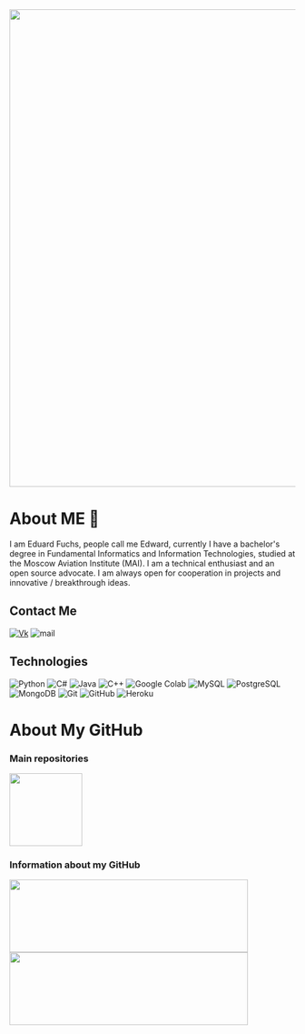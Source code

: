 <img src="https://raw.githubusercontent.com/EdwardFuchs/EdwardFuchs/main/logo.gif" width="840px"/>

# About ME 💬
I am Eduard Fuchs, people call me Edward, currently I have a bachelor's degree in Fundamental Informatics and Information Technologies, studied at the Moscow Aviation Institute (MAI). I am a technical enthusiast and an open source advocate. I am always open for cooperation in projects and innovative / breakthrough ideas.

## Contact Me
[![Vk](https://img.shields.io/badge/Click%20for-VK-blue)](https://vk.com/edwardfuchs)
![mail](https://img.shields.io/badge/Mail-EdwardFuchs@mail.ru-blue)

## Technologies
![Python](https://img.shields.io/badge/-Python-181717?style=flat-square&logo=Python)
![C#](https://img.shields.io/badge/-C%23-181717?style=flat-square&logo=c-sharp)
![Java](https://img.shields.io/badge/-java-181717?style=flat-square&logo=java)
![C++](https://img.shields.io/badge/-C++-181717?style=flat-square&logo=c)
![Google Colab](https://img.shields.io/badge/Google%20Colab-181717?style=flat-square&logo=google-colab)
![MySQL](https://img.shields.io/badge/-MySQL-181717?style=flat-square&logo=mysql)
![PostgreSQL](https://img.shields.io/badge/-PostgreSQL-181717?style=flat-square&logo=postgresql)
![MongoDB](https://img.shields.io/badge/-MongoDB-181717?style=flat-square&logo=mongodb)
![Git](https://img.shields.io/badge/-Git-181717?style=flat-square&logo=git)
![GitHub](https://img.shields.io/badge/-GitHub-181717?style=flat-square&logo=github)
![Heroku](https://img.shields.io/badge/-Heroku-181717?style=flat-square&logo=heroku)

# About My GitHub
### Main repositories
<p>
  <a href="https://github.com/EdwardFuchs/MeguminExplosionCore"><img src="https://github-readme-stats.vercel.app/api/pin/?username=EdwardFuchs&repo=MeguminExplosionCore&theme=github_dark" height="128px"/></a>
</p>

### Information about my GitHub
<p>
  <img src="https://github-readme-stats.vercel.app/api?username=EdwardFuchs&show_icons=true&theme=github_dark&count_private=true&hide=contribs,prs" height="128px" width="420px"/>
  <img src="https://github-readme-stats.vercel.app/api/top-langs/?username=EdwardFuchs&hide=javascript,html,css&theme=github_dark&layout=compact" height="128px" width="420px"/>
</p>

